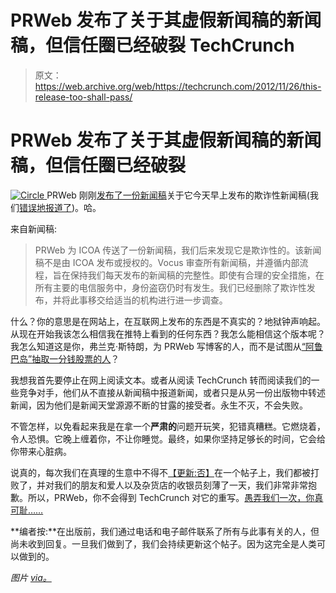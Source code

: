 # PRWeb 发布了关于其虚假新闻稿的新闻稿，但信任圈已经破裂 TechCrunch

> 原文：<https://web.archive.org/web/https://techcrunch.com/2012/11/26/this-release-too-shall-pass/>

# PRWeb 发布了关于其虚假新闻稿的新闻稿，但信任圈已经破裂

[![](img/773ddee6c3308b8221a9e11848d45b89.png "Circle") ](https://web.archive.org/web/20221203002548/https://beta.techcrunch.com/2012/11/26/this-release-too-shall-pass/circle/) PRWeb 刚刚[发布了一份新闻稿](https://web.archive.org/web/20221203002548/http://www.techmeme.com/121126/p47#a121126p47)关于它今天早上发布的欺诈性新闻稿(我们[错误地报道了](https://web.archive.org/web/20221203002548/https://beta.techcrunch.com/2012/11/26/google-acquires-u-s-national-high-traffic-broadband-wi-fi-provider-icoa-inc-for-400m/))。哈。

来自新闻稿:

> PRWeb 为 ICOA 传送了一份新闻稿，我们后来发现它是欺诈性的。该新闻稿不是由 ICOA 发布或授权的。Vocus 审查所有新闻稿，并遵循内部流程，旨在保持我们每天发布的新闻稿的完整性。即使有合理的安全措施，在所有主要的电信服务中，身份盗窃仍时有发生。我们已经删除了欺诈性发布，并将此事移交给适当的机构进行进一步调查。

什么？你的意思是在网站上，在互联网上发布的东西是不真实的？地狱钟声响起。从现在开始我该怎么相信我在推特上看到的任何东西？我怎么能相信这个版本呢？我怎么知道这是你，弗兰克·斯特朗，为 PRWeb 写博客的人，而不是试图从[“阿鲁巴岛”抽取一分钱股票的人](https://web.archive.org/web/20221203002548/http://allthingsd.com/20121126/so-where-did-that-fake-google-acquisition-press-release-come-from/)？

我想我首先要停止在网上阅读文本。或者从阅读 TechCrunch 转而阅读我们的一些竞争对手，他们从不直接从新闻稿中报道新闻，或者只是从另一份出版物中转述新闻，因为他们是新闻天堂源源不断的甘露的接受者。永生不灭，不会失败。

不管怎样，以免看起来我是在拿一个**严肃的**问题开玩笑，犯错真糟糕。它燃烧着，令人恐惧。它晚上缠着你，不让你睡觉。最终，如果你坚持足够长的时间，它会给你带来心脏病。

说真的，每次我们在真理的生意中不得不[【更新:否】](https://web.archive.org/web/20221203002548/https://beta.techcrunch.com/2011/04/26/youtube-partners-with-fox-in-movie-rental-expansion/)在一个帖子上，我们都被打败了，并对我们的朋友和爱人以及杂货店的收银员刻薄了一天，我们非常非常抱歉。所以，PRWeb，你不会得到 TechCrunch 对它的重写。[愚弄我们一次，你真可耻……](https://web.archive.org/web/20221203002548/http://idioms.thefreedictionary.com/Fool+me+once,+shame+on+you%3B+fool+me+twice,+shame+on+me)

**编者按:**在出版前，我们通过电话和电子邮件联系了所有与此事有关的人，但尚未收到回复。一旦我们做到了，我们会持续更新这个帖子。因为这完全是人类可以做到的。

*图片 [via。](https://web.archive.org/web/20221203002548/http://24.media.tumblr.com/tumblr_m7worwUHjs1rnube4o1_250.gif)*